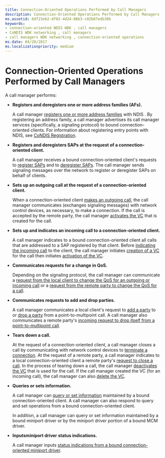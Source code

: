 ```yaml
---
title: Connection-Oriented Operations Performed by Call Managers
description: Connection-Oriented Operations Performed by Call Managers
ms.assetid: 6df23eb2-df02-4d24-88b3-c02b87edb38b
keywords:
- connection-oriented NDIS WDK , call managers
- CoNDIS WDK networking , call managers
- call managers WDK networking , connection-oriented operations
ms.date: 04/20/2017
ms.localizationpriority: medium
---
```


# Connection-Oriented Operations Performed by Call Managers





A call manager performs:

-   **Registers and deregisters one or more address families (AFs).**

    A call manager [registers one or more address families](registering-and-opening-an-address-family.md) with NDIS . By registering an address family, a call manager advertises its call manager services (specifically, a signaling protocol) to bound connection-oriented clients. For information about registering entry points with NDIS, see [CoNDIS Registration](condis-registration.md).

-   **Registers and deregisters SAPs at the request of a connection-oriented client.**

    A call manager receives a bound connection-oriented client's requests to [register SAPs](registering-a-sap.md) and to [deregister SAPs](deregistering-a-sap.md). The call manager sends signaling messages over the network to register or deregister SAPs on behalf of clients.

-   **Sets up an outgoing call at the request of a connection-oriented client.**

    When a connection-oriented client [makes an outgoing call](making-a-call.md), the call manager communicates (exchanges signaling messages) with network control devices, as necessary, to make a connection. If the call is accepted by the remote party, the call manager [activates the VC](activating-a-vc.md) that is created for the call.

-   **Sets up and indicates an incoming call to a connection-oriented client.**

    A call manager indicates to a bound connection-oriented client all calls that are addressed to a SAP registered by that client. Before [indicating the incoming call](indicating-an-incoming-call.md) to the client, the call manager initiates [creation of a VC](creating-a-vc.md) for the call then initiates [activation of the VC](activating-a-vc.md).

-   **Communicates requests for a change in QoS.**

    Depending on the signaling protocol, the call manager can communicate a [request from the local client to change the QoS for an outgoing or incoming call](client-initiated-request-to-change-call-parameters.md) or a [request from the remote party to change the QoS for a call](incoming-request-to-change-call-parameters.md).

-   **Communicates requests to add and drop parties.**

    A call manager communicates a local client's request to [add a party](adding-a-party-to-a-multipoint-call.md) to or [drop a party](dropping-a-party-from-a-multipoint-call.md) from a point-to-multipoint call. A call manager also communicates a remote party's [incoming request to drop itself from a point-to-multipoint call](incoming-request-to-drop-a-party-from-a-multipoint-call.md).

-   **Tears down a call.**

    At the request of a connection-oriented client, a call manager closes a call by communicating with network control devices to [terminate a connection](client-initiated-request-to-close-a-call.md). At the request of a remote party, a call manager indicates to a local connection-oriented client a remote party's [request to close a call](incoming-request-to-close-a-call.md). In the process of tearing down a call, the call manager [deactivates the VC](deactivating-a-vc.md) that is used for the call. If the call manager created the VC (for an incoming call), the call manager can also [delete the VC](deleting-a-vc.md).

-   **Queries or sets information.**

    A call manager can [query or set information](querying-or-setting-information.md) maintained by a bound connection-oriented client. A call manager can also respond to query and set operations from a bound connection-oriented client.

    In addition, a call manager can query or set information maintained by a bound miniport driver or by the miniport driver portion of a bound MCM driver.

-   **Inputsminiport driver status indications.**

    A call manager inputs [status indications from a bound connection-oriented miniport driver](indicating-miniport-driver-status.md).

 

 





